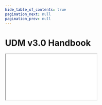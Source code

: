 ```yaml
---
hide_table_of_contents: true
pagination_next: null
pagination_prev: null
---
```


# UDM v3.0 Handbook

<iframe src="/reference/data-standard/handbook/v3.0/"
  title="Data Standard v3.0 Handbook" />
